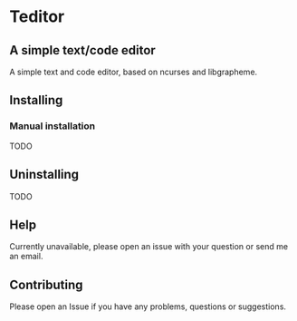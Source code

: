 # Teditor

## A simple text/code editor

A simple text and code editor, based on ncurses and libgrapheme.

## Installing

### Manual installation

TODO

## Uninstalling

TODO

## Help

Currently unavailable, please open an issue with your question or send me an email.

## Contributing

Please open an Issue if you have any problems, questions or suggestions.
